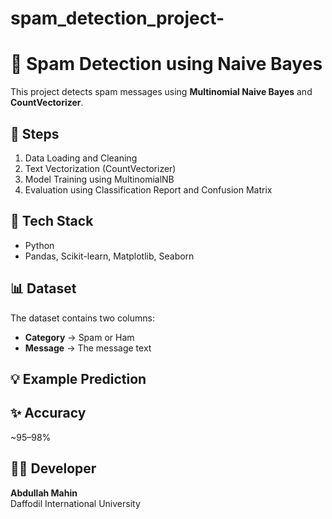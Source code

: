 # spam_detection_project-
# 📧 Spam Detection using Naive Bayes

This project detects spam messages using **Multinomial Naive Bayes** and **CountVectorizer**.

## 🚀 Steps
1. Data Loading and Cleaning
2. Text Vectorization (CountVectorizer)
3. Model Training using MultinomialNB
4. Evaluation using Classification Report and Confusion Matrix

## 🧠 Tech Stack
- Python
- Pandas, Scikit-learn, Matplotlib, Seaborn

## 📊 Dataset
The dataset contains two columns:
- **Category** → Spam or Ham  
- **Message** → The message text

## 💡 Example Prediction

## ✨ Accuracy
~95–98%

## 🧑‍💻 Developer
**Abdullah Mahin**  
Daffodil International University  
